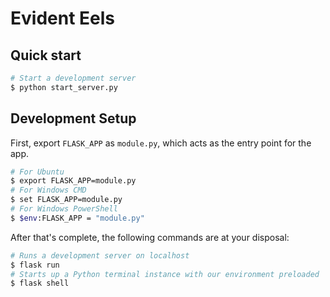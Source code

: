 # Evident Eels

## Quick start

```bash
# Start a development server
$ python start_server.py
```

## Development Setup

First, export `FLASK_APP` as `module.py`, which acts as the entry point for the app.

```bash
# For Ubuntu
$ export FLASK_APP=module.py
# For Windows CMD
$ set FLASK_APP=module.py
# For Windows PowerShell
$ $env:FLASK_APP = "module.py"
```

After that's complete, the following commands are at your disposal:

```bash
# Runs a development server on localhost
$ flask run
# Starts up a Python terminal instance with our environment preloaded
$ flask shell
```
